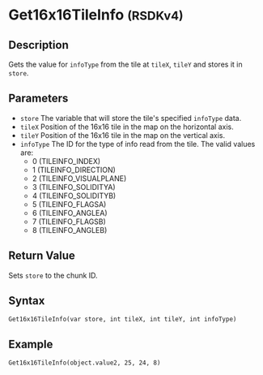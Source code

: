 # Get16x16TileInfo <small>(RSDKv4)</small>

## Description
Gets the value for `infoType` from the tile at `tileX`, `tileY` and stores it in `store`.

## Parameters
- `store`
The variable that will store the tile's specified `infoType` data.
- `tileX`
Position of the 16x16 tile in the map on the horizontal axis.
- `tileY`
Position of the 16x16 tile in the map on the vertical axis.
- `infoType`
The ID for the type of info read from the tile. The valid values are:
    - 0 (TILEINFO_INDEX)
    - 1 (TILEINFO_DIRECTION)
    - 2 (TILEINFO_VISUALPLANE)
    - 3 (TILEINFO_SOLIDITYA)
    - 4 (TILEINFO_SOLIDITYB)
    - 5 (TILEINFO_FLAGSA)
    - 6 (TILEINFO_ANGLEA)
    - 7 (TILEINFO_FLAGSB)
    - 8 (TILEINFO_ANGLEB)

## Return Value
Sets `store` to the chunk ID.

## Syntax
```
Get16x16TileInfo(var store, int tileX, int tileY, int infoType)
```

## Example
```
Get16x16TileInfo(object.value2, 25, 24, 8)
```
